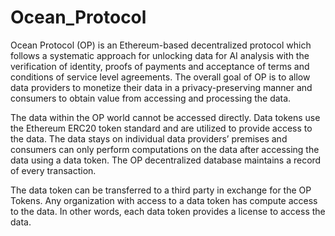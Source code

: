 # Ocean_Protocol

Ocean Protocol (OP) is an Ethereum-based decentralized protocol which follows a systematic approach for unlocking data for AI analysis with the verification of identity, proofs of payments and acceptance of terms and conditions of service level agreements. The overall goal of OP is to allow data providers to monetize their data in a privacy-preserving manner and consumers to obtain value from accessing and processing the data.

The data within the OP world cannot be accessed directly. Data tokens use the Ethereum ERC20 token standard and are utilized to provide access to the data. The data stays on individual data providers’ premises and consumers can only perform computations on the data after accessing the data using a data token. The OP decentralized database maintains a record of every transaction.

The data token can be transferred to a third party in exchange for the OP Tokens. Any organization with access to a data token has compute access to the data. In other words, each data token provides a license to access the data.
